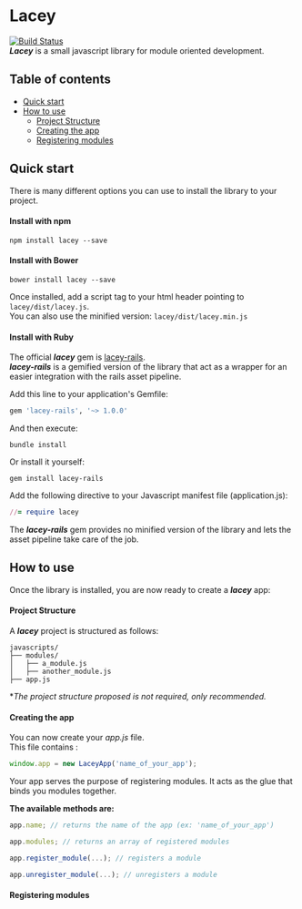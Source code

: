 # Lacey
[![Build Status](https://travis-ci.org/alexzicat/lacey.svg?branch=master)](https://travis-ci.org/alexzicat/lacey)  
***Lacey*** is a small javascript library for module oriented development.

## Table of contents
- [Quick start](#quick-start)
- [How to use](#how-to-use)
    * [Project Structure](#project_structure)
    * [Creating the app](#creating_the_app)
    * [Registering modules](#registering_modules)

## Quick start
There is many different options you can use to install the library to your project.

#### Install with npm
```shell
npm install lacey --save
```
 
#### Install with Bower
```shell
bower install lacey --save
```

Once installed, add a script tag to your html header pointing to `lacey/dist/lacey.js`.  
You can also use the minified version: `lacey/dist/lacey.min.js`
  
#### Install with Ruby
The official ***lacey*** gem is [lacey-rails](https://github.com/alexzicat/lacey-rails).  
***lacey-rails*** is a gemified version of the library that act as a wrapper for an easier integration with the rails asset pipeline.

Add this line to your application's Gemfile:

```ruby
gem 'lacey-rails', '~> 1.0.0'
```

And then execute:
```shell
bundle install
````
    
Or install it yourself:
```shell
gem install lacey-rails
````

Add the following directive to your Javascript manifest file (application.js):
```ruby
//= require lacey
```
The ***lacey-rails*** gem provides no minified version of the library and lets the asset pipeline take care of the job.

## How to use
Once the library is installed, you are now ready to create a ***lacey*** app: 

#### Project Structure
A ***lacey*** project is structured as follows:
```
javascripts/
├── modules/
│   ├── a_module.js
│   ├── another_module.js
├── app.js
```
**The project structure proposed is not required, only recommended.*  

#### Creating the app
You can now create your *app.js* file.  
This file contains :
```javascript
window.app = new LaceyApp('name_of_your_app');
```

Your app serves the purpose of registering modules. It acts as the glue that binds you modules together.

**The available methods are:**

```javascript
app.name; // returns the name of the app (ex: 'name_of_your_app')
```
```javascript
app.modules; // returns an array of registered modules
```
```javascript
app.register_module(...); // registers a module
```
```javascript
app.unregister_module(...); // unregisters a module
```

#### Registering modules